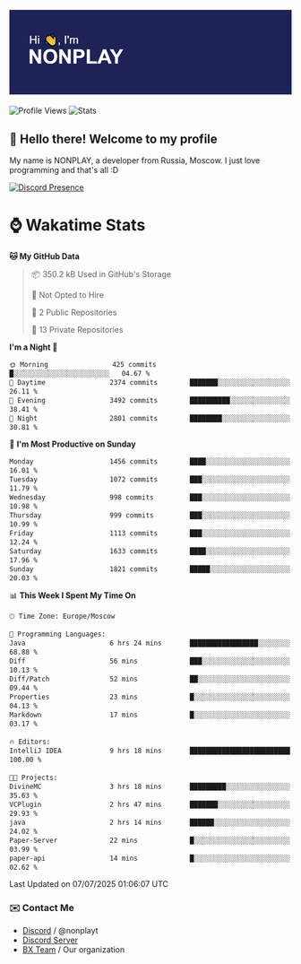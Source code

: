 ![Discord Presence](./header.png)
<br></br>
![Profile Views](https://komarev.com/ghpvc/?username=NONPLAYT&color=blue&style=for-the-badge)
![Stats](https://img.shields.io/badge/0%25-OPTIMIZED-orange?style=for-the-badge)


## :wave: Hello there! Welcome to my profile

My name is NONPLAY, a developer from Russia, Moscow. I just love programming and that's all :D

[![Discord Presence](https://lanyard.cnrad.dev/api/597087584090587177?showDisplayName=true)](https://discord.com/users/597087584090587177) 

# ⌚ Wakatime Stats

<!--START_SECTION:waka-->
**🐱 My GitHub Data** 

> 📦 350.2 kB Used in GitHub's Storage 
 > 
> 🚫 Not Opted to Hire
 > 
> 📜 2 Public Repositories 
 > 
> 🔑 13 Private Repositories 
 > 
**I'm a Night 🦉** 

```text
🌞 Morning                425 commits         █░░░░░░░░░░░░░░░░░░░░░░░░   04.67 % 
🌆 Daytime                2374 commits        ███████░░░░░░░░░░░░░░░░░░   26.11 % 
🌃 Evening                3492 commits        ██████████░░░░░░░░░░░░░░░   38.41 % 
🌙 Night                  2801 commits        ████████░░░░░░░░░░░░░░░░░   30.81 % 
```
📅 **I'm Most Productive on Sunday** 

```text
Monday                   1456 commits        ████░░░░░░░░░░░░░░░░░░░░░   16.01 % 
Tuesday                  1072 commits        ███░░░░░░░░░░░░░░░░░░░░░░   11.79 % 
Wednesday                998 commits         ███░░░░░░░░░░░░░░░░░░░░░░   10.98 % 
Thursday                 999 commits         ███░░░░░░░░░░░░░░░░░░░░░░   10.99 % 
Friday                   1113 commits        ███░░░░░░░░░░░░░░░░░░░░░░   12.24 % 
Saturday                 1633 commits        ████░░░░░░░░░░░░░░░░░░░░░   17.96 % 
Sunday                   1821 commits        █████░░░░░░░░░░░░░░░░░░░░   20.03 % 
```


📊 **This Week I Spent My Time On** 

```text
🕑︎ Time Zone: Europe/Moscow

💬 Programming Languages: 
Java                     6 hrs 24 mins       █████████████████░░░░░░░░   68.88 % 
Diff                     56 mins             ███░░░░░░░░░░░░░░░░░░░░░░   10.13 % 
Diff/Patch               52 mins             ██░░░░░░░░░░░░░░░░░░░░░░░   09.44 % 
Properties               23 mins             █░░░░░░░░░░░░░░░░░░░░░░░░   04.13 % 
Markdown                 17 mins             █░░░░░░░░░░░░░░░░░░░░░░░░   03.17 % 

🔥 Editors: 
IntelliJ IDEA            9 hrs 18 mins       █████████████████████████   100.00 % 

🐱‍💻 Projects: 
DivineMC                 3 hrs 18 mins       █████████░░░░░░░░░░░░░░░░   35.63 % 
VCPlugin                 2 hrs 47 mins       ███████░░░░░░░░░░░░░░░░░░   29.93 % 
java                     2 hrs 14 mins       ██████░░░░░░░░░░░░░░░░░░░   24.02 % 
Paper-Server             22 mins             █░░░░░░░░░░░░░░░░░░░░░░░░   03.99 % 
paper-api                14 mins             █░░░░░░░░░░░░░░░░░░░░░░░░   02.62 % 
```


 Last Updated on 07/07/2025 01:06:07 UTC
<!--END_SECTION:waka-->

### ✉️ Contact Me

- [Discord](https://discord.com/users/597087584090587177) / @nonplayt
- [Discord Server](https://discord.gg/qNyybSSPm5)
- [BX Team](https://github.com/BX-Team) / Our organization
